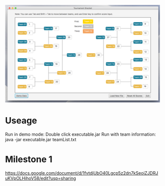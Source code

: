 ![Screenshot](screenshot.png)

# Useage
Run in demo mode: Double click executable.jar
Run with team information: java -jar executable.jar teamList.txt 

# Milestone 1 
https://docs.google.com/document/d/1fvtdjUbO40Lgcp5z2dn7kSeoiZJDRJuKVpOLHihoV58/edit?usp=sharing
